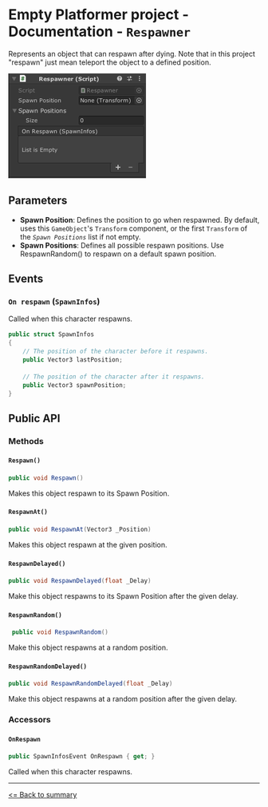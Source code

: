 # Empty Platformer project - Documentation - `Respawner`

Represents an object that can respawn after dying. Note that in this project "respawn" just mean teleport the object to a defined position.

![`Respawner` component inspector](./images/respawner.png)

## Parameters

- **Spawn Position**: Defines the position to go when respawned. By default, uses this `GameObject`'s `Transform` component, or the first `Transform` of the *`Spawn Positions`* list if not empty.
- **Spawn Positions**: Defines all possible respawn positions. Use RespawnRandom() to respawn on a default spawn position.

## Events

### `On respawn` (`SpawnInfos`) 

Called when this character respawns.

```cs
public struct SpawnInfos
{
	// The position of the character before it respawns.
	public Vector3 lastPosition;

	// The position of the character after it respawns.
	public Vector3 spawnPosition;
}
```

## Public API

### Methods

#### `Respawn()`

```cs
public void Respawn()
```

Makes this object respawn to its Spawn Position.

#### `RespawnAt()`

```cs
public void RespawnAt(Vector3 _Position)
```

Makes this object respawn at the given position.

#### `RespawnDelayed()`

```cs
public void RespawnDelayed(float _Delay)
```

Make this object respawns to its Spawn Position after the given delay.

#### `RespawnRandom()`

```cs
 public void RespawnRandom()
```

Make this object respawns at a random position.

#### `RespawnRandomDelayed()`

```cs
public void RespawnRandomDelayed(float _Delay)
```

Make this object respawns at a random position after the given delay.

### Accessors

#### `OnRespawn`

```cs
public SpawnInfosEvent OnRespawn { get; }
```

Called when this character respawns.

---

[<= Back to summary](./README.md)
